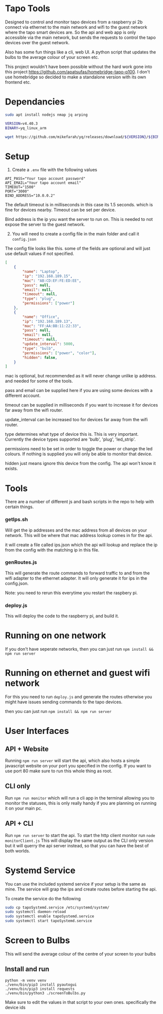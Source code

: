 # Tapo Tools

Designed to control and monitor tapo devices from a raspberry pi 2b connect via ethernet to the main network and wifi to the guest network where the tapo smart devices are. So the api and web app is only accessible via the main network, but sends the requests to control the tapo devices over the guest network.

Also has some fun things like a cli, web UI. A python script that updates the bulbs to the average colour of your screen etc.

This project wouldn't have been possible without the hard work gone into this project https://github.com/apatsufas/homebridge-tapo-p100. I don't use homebridge so decided to make a standalone version with its own frontend etc.

# Dependancies
```bash
sudo apt install nodejs nmap jq arping

VERSION=v4.40.3
BINARY=yq_linux_arm

wget https://github.com/mikefarah/yq/releases/download/${VERSION}/${BINARY}.tar.gz -O - | tar xz && sudo mv ${BINARY} /usr/bin/yq
```

# Setup

1. Create a `.env` file with the following values

```
API_PASS="Your tapo account password"
API_EMAIL="Your tapo account email"
TIMEOUT="1500"
PORT="3000"
BIND_ADDRESS="10.0.0.2"

```
The default timeout is in milliseconds in this case its 1.5 seconds. which is fine for devices nearby. Timeout can be set per device.

Bind address is the ip you want the server to run on. This is needed to not expose the server to the guest network.


2. You will need to create a config file in the main folder and call it `config.json`

The config file looks like this. some of the fields are optional and will just use default values if not specified. 

```json
[
    {
        "name": "Laptop",
        "ip": "192.168.189.15",
        "mac": "AB:CD:EF:FE:ED:EE",
        "pass": null,
        "email": null,
        "timeout": null,
        "type": "plug",
        "permissions": ["power"]
    },
    {
        "name": "Office",
        "ip": "192.168.189.13",
        "mac": "FF:AA:BB:11:22:33",
        "pass": null,
        "email": null,
        "timeout": null,
        "update_interval": 5000,
        "type": "bulb",
        "permissions": ["power", "color"],
        "hidden": false,
    }
]
```

mac is optional, but recommended as it will never change unlike ip address. and needed for some of the tools.

pass and email can be supplied here if you are using some devices with a different account.

timeout can be supplied in milliseconds if you want to increase it for devices far away from the wifi router.

update_interval can be increased too for devices far away from the wifi router.

type determines what type of device this is. This is very important. Currently the device types supported are 'bulb', 'plug', 'led_strip'.

permissions need to be set in order to toggle the power or change the led colours. If nothing is supplied you will only be able to monitor that device.

hidden just means ignore this device from the config. The api won't know it exists.

# Tools
There are a number of different js and bash scripts in the repo to help with certain things.

### getIps.sh

Will get the ip addresses and the mac address from all devices on your network. This will be where that mac address lookup comes in for the api.

it will create a file called ips.json which the api will lookup and replace the ip from the config with the matching ip in this file.

### genRoutes.js

This will generate the route commands to forward traffic to and from the wifi adapter to the ethernet adapter. It will only generate it for ips in the config.json.

Note: you need to rerun this everytime you restart the raspbery pi.

### deploy.js

This will deploy the code to the raspberry pi, and build it.


# Running on one network

If you don't have seperate networks, then you can just run `npm install && npm run server`

# Running on ethernet and guest wifi network

For this you need to run `deploy.js` and generate the routes otherwise you might have issues sending commands to the tapo devices.

then you can just run `npm install && npm run server`

# User Interfaces

## API + Website

Running `npm run server` will start the api, which also hosts a simple javascript website on your port you specified in the config. If you want to use port 80 make sure to run this whole thing as root.

## CLI only

Run `npm run monitor` which will run a cli app in the terminal allowing you to monitor the statuses, this is only really handy if you are planning on running it on your main pc.

## API + CLI

Run `npm run server` to start the api. To start the http client monitor run `node monitorClient.js` This will display the same output as the CLI only version but it will querry the api server instead, so that you can have the best of both worlds.

# Systemd Service

You can use the included systemd service if your setup is the same as mine. The service will grap the ips and create routes before starting the api.

To create the service do the following

```sh
sudo cp tapoSystemd.service /etc/systemd/system/
sudo systemctl daemon-reload
sudo systemctl enable tapoSystemd.service
sudo systemctl start tapoSystemd.service

```

# Screen to Bulbs

This will send the average colour of the centre of your screen to your bulbs

## Install and run
```
python -m venv venv
./venv/bin/pip3 install pyautogui
./venv/bin/pip3 install requests
./venv/bin/python3 ./screenToBulbs.py
```

Make sure to edit the values in that script to your own ones. specifically the device ids
